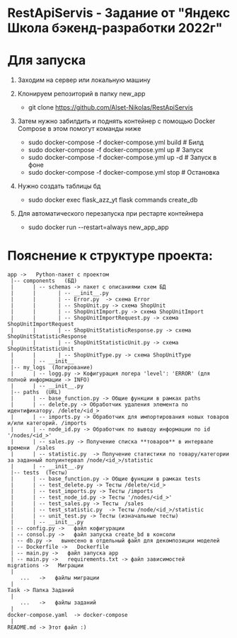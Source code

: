 # RestApiServis - Задание от "Яндекс Школа бэкенд-разработки 2022г"

# Для запуска
1. Заходим на сервер или локальную машину
2. Клонируем репозиторий в папку new_app
   - git clone https://github.com/Alset-Nikolas/RestApiServis
3. Затем нужно забилдить и поднять контейнер с помощью Docker Compose в этом помогут команды ниже
   - sudo docker-compose -f docker-compose.yml build # Билд
   - sudo docker-compose -f docker-compose.yml up # Запуск
   - sudo docker-compose -f docker-compose.yml up -d # Запуск в фоне
   - sudo docker-compose -f docker-compose.yml stop # Остановка
4. Нужно создать таблицы бд
   - sudo docker exec flask_azz_yt flask  commands create_db

5. Для автоматического перезапуска при рестарте контейнера
   - sudo docker run --restart=always new_app_app

# Пояснение к структуре проекта:

    app ->   Python-пакет с проектом
     |-- components   (БД)
     |      | -- schemas -> пакет с описаниями схем БД
     |      |       | -- __init__.py 
     |      |       | -- Error.py  -> схема Error
     |      |       | -- ShopUnit.py -> схема ShopUnit
     |      |       | -- ShopUnitImport.py -> схема ShopUnitImport
     |      |       | -- ShopUnitImportRequest.py -> схема ShopUnitImportRequest
     |      |       | -- ShopUnitStatisticResponse.py -> схема ShopUnitStatisticResponse
     |      |       | -- ShopUnitStatisticUnit.py -> схема ShopUnitStatisticUnit
     |      |       | -- ShopUnitType.py -> схема ShopUnitType
     |      | -- __init__ 
     |-- my_logs  (Логирование)
     |      | -- logg.py -> Кофигурация логера 'level': 'ERROR' (для полной информации -> INFO)
     |      | -- __init__.py
     |-- paths  (URL)
     |      | -- base_function.py -> Общие функции в рамках paths
     |      | -- delete.py -> Обработчик удаления элемента по идентификатору. /delete/<id_>
     |      | -- imports.py -> Обработчик для импортирования новых товаров и/или категорий. /imports
     |      | -- node_id.py -> Обработчик по выводу информации по id '/nodes/<id_>'
     |      | -- sales.py -> Получение списка **товаров** в интервале времени  /sales
     |      | -- statistic.py  -> Получение статистики по товару/категории за заданный полуинтервал /node/<id_>/statistic
     |      | -- __init__.py
     |-- tests  (Тесты)
     |      | -- base_function.py -> Общие функции в рамках tests
     |      | -- test_delete.py -> Тесты /delete/<id_>
     |      | -- test_imports.py -> Тесты /imports
     |      | -- test_node_id.py -> Тесты '/nodes/<id_>'
     |      | -- test_sales.py -> Тесты  /sales
     |      | -- test_statistic.py  -> Тесты /node/<id_>/statistic 
     |      | -- unit_test.py -> Тесты (изначальные тесты)
     |      | -- __init__.py
     | -- config.py ->   файл кофигурации
     | -- consol.py ->   файл запуска create_bd в консоли
     | -- db.py ->   вынесено в отдельный файл для декомпозиции моделей
     | -- Dockerfile ->   Dockerfile
     | -- main.py ->   файл запуска app
     | -- main.py ->   requirements.txt -> файл зависимостей
    migrations ->   Миграции
     |      
        ...   ->   файлы миграции
     |      
    Task -> Папка Заданий
     |      
        ...   ->   файлы заданий
     |   
    docker-compose.yaml  -> docker-compose
     |   
    README.md -> Этот файл :)

